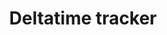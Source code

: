 ---
layout: page
title: Deltatime tracker
description: Small script that helps you to stop time with a shortcut.
img: assets/img/fun_deltatime_tracker.png
redirect: https://github.com/miykael/xbar_deltatime_tracker
importance: 4
category: fun
---